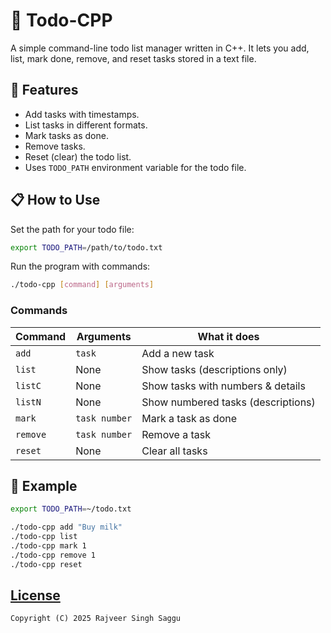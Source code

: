 # 📝 Todo-CPP

A simple command-line todo list manager written in C++. It lets you add, list, mark done, remove, and reset tasks stored in a text file.

## 🚀 Features

- Add tasks with timestamps.
- List tasks in different formats.
- Mark tasks as done.
- Remove tasks.
- Reset (clear) the todo list.
- Uses `TODO_PATH` environment variable for the todo file.

## 📋 How to Use

Set the path for your todo file:

```bash
export TODO_PATH=/path/to/todo.txt
```
Run the program with commands:

```bash
./todo-cpp [command] [arguments]
```

### Commands

| Command  | Arguments     | What it does                       |
|----------|---------------|------------------------------------|
| `add`    | `task`        | Add a new task                     |
| `list`   | None          | Show tasks (descriptions only)     |
| `listC`  | None          | Show tasks with numbers & details  |
| `listN`  | None      	   | Show numbered tasks (descriptions) |
| `mark`   | `task number` | Mark a task as done                |
| `remove` | `task number` | Remove a task                      |
| `reset`  | None          | Clear all tasks                    |

## 🔧 Example

```bash
export TODO_PATH=~/todo.txt

./todo-cpp add "Buy milk"
./todo-cpp list
./todo-cpp mark 1
./todo-cpp remove 1
./todo-cpp reset
```

## [License](LICENSE.md)

`Copyright (C) 2025 Rajveer Singh Saggu`